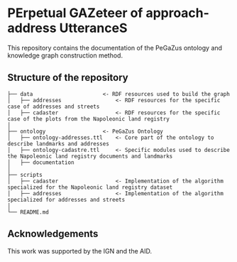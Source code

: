 # PErpetual GAZeteer of approach-address UtteranceS

This repository contains the documentation of the PeGaZus ontology and knowledge graph construction method.

## Structure of the repository
```
├── data                      <- RDF resources used to build the graph
│   ├── addresses                 <- RDF resources for the specific case of addresses and streets
│   ├── cadaster                  <- RDF resources for the specific case of the plots from the Napoleonic land registry
│
├── ontology                  <- PeGaZus Ontology
│   ├── ontology-addresses.ttl    <- Core part of the ontology to describe landmarks and addresses
│   ├── ontology-cadastre.ttl     <- Specific modules used to describe the Napoleonic land registry documents and landmarks
│   ├── documentation
│
├── scripts
│   ├── cadaster                  <- Implementation of the algorithm specialized for the Napoleonic land registry dataset
│   ├── addresses                 <- Implementation of the algorithm specialized for addresses and streets
│
└── README.md
```

## Acknowledgements
This work was supported by the IGN and the AID.
